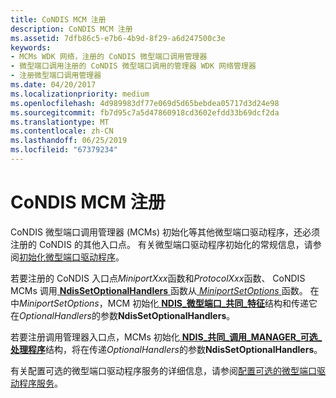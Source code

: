 ```yaml
---
title: CoNDIS MCM 注册
description: CoNDIS MCM 注册
ms.assetid: 7dfb86c5-e7b6-4b9d-8f29-a6d247500c3e
keywords:
- MCMs WDK 网络，注册的 CoNDIS 微型端口调用管理器
- 微型端口调用注册的 CoNDIS 微型端口调用的管理器 WDK 网络管理器
- 注册微型端口调用管理器
ms.date: 04/20/2017
ms.localizationpriority: medium
ms.openlocfilehash: 4d989983df77e069d5d65bebdea05717d3d24e98
ms.sourcegitcommit: fb7d95c7a5d47860918cd3602efdd33b69dcf2da
ms.translationtype: MT
ms.contentlocale: zh-CN
ms.lasthandoff: 06/25/2019
ms.locfileid: "67379234"
---
```

# <a name="condis-mcm-registration"></a>CoNDIS MCM 注册





CoNDIS 微型端口调用管理器 (MCMs) 初始化等其他微型端口驱动程序，还必须注册的 CoNDIS 的其他入口点。 有关微型端口驱动程序初始化的常规信息，请参阅[初始化微型端口驱动程序](initializing-a-miniport-driver.md)。

若要注册的 CoNDIS 入口点*MiniportXxx*函数和*ProtocolXxx*函数、 CoNDIS MCMs 调用[ **NdisSetOptionalHandlers** ](https://docs.microsoft.com/windows-hardware/drivers/ddi/content/ndis/nf-ndis-ndissetoptionalhandlers)函数从[ *MiniportSetOptions* ](https://docs.microsoft.com/windows-hardware/drivers/ddi/content/ndis/nc-ndis-set_options)函数。 在中*MiniportSetOptions*，MCM 初始化[ **NDIS\_微型端口\_共同\_特征**](https://docs.microsoft.com/windows-hardware/drivers/ddi/content/ndis/ns-ndis-_ndis_miniport_co_characteristics)结构和传递它在*OptionalHandlers*的参数**NdisSetOptionalHandlers**。

若要注册调用管理器入口点，MCMs 初始化[ **NDIS\_共同\_调用\_MANAGER\_可选\_处理程序**](https://docs.microsoft.com/windows-hardware/drivers/ddi/content/ndis/ns-ndis-_ndis_co_call_manager_optional_handlers)结构，将在传递*OptionalHandlers*的参数**NdisSetOptionalHandlers**。

有关配置可选的微型端口驱动程序服务的详细信息，请参阅[配置可选的微型端口驱动程序服务](configuring-optional-miniport-driver-services.md)。

 

 





